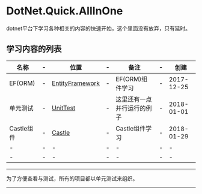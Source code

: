 # DotNet.Quick.AllInOne
dotnet平台下学习各种相关的内容的快速开始，这个里面没有放弃，只有延时。


## 学习内容的列表

名称|-|位置|-|备注|-|创建
-|-|-|-|-|-|-
EF(ORM)|-|[EntityFramework](sources/EntityFramework)|-|EF(ORM)组件学习|-|2017-12-25
单元测试|-|[UnitTest](sources/UnitTest)|-|这里还有一点并行运行的例子|-|2018-01-01
Castle组件|-|[Castle](sources/Castle)|-|Castle组件学习|-|2018-01-29
-|-|-|-|-|-|-
-|-|-|-|-|-|-

--------              

为了方便查看与测试，所有的项目都以单元测试来组织。      

--------





